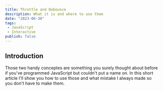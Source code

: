 ```yaml
---
title: Throttle and Debounce
description: What it is and where to use them
date: "2023-06-30"
tags:
 - JavaScript
 - Interactive
publish: false
---
```


## Introduction
Those two handy conceptes are something you surely thought about before if you've programmed JavaScript but couldn't put a name on. In this short article I'll show you how to use those and what mistake I always made so you don't have to make them.
